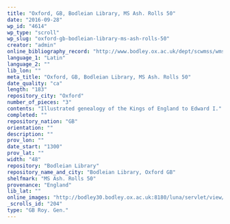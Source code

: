 ```yaml
---
title: "Oxford, GB, Bodleian Library, MS Ash. Rolls 50"
date: "2016-09-28"
wp_id: "4614"
wp_type: "scroll"
wp_slug: "oxford-gb-bodleian-library-ms-ash-rolls-50"
creator: "admin"
online_bibliography_record: "http://www.bodley.ox.ac.uk/dept/scwmss/wmss/online/medieval/ashmole/ashmole-rolls.html"
language_1: "Latin"
language_2: ""
lib_lon: ""
meta_title: "Oxford, GB, Bodleian Library, MS Ash. Rolls 50"
date_quality: "ca"
length: "183"
repository_city: "Oxford"
number_of_pieces: "3"
contents: "Illustrated genealogy of the Kings of England to Edward I."
completed: ""
repository_nation: "GB"
orientation: ""
description: ""
prov_lon: ""
date_start: "1300"
prov_lat: ""
width: "48"
repository: "Bodleian Library"
repository_name_and_city: "Bodleian Library, Oxford GB"
shelfmark: "MS Ash. Rolls 50"
provenance: "England"
lib_lat: ""
online_images: "http://bodley30.bodley.ox.ac.uk:8180/luna/servlet/view/search?q=Shelfmark=%22MS.%20Ash.%20Rolls%2050%22"
_scrolls_id: "204"
type: "GB Roy. Gen."
---
```



